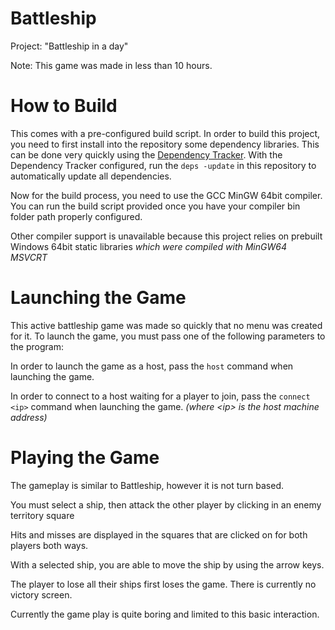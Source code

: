 # Battleship
Project: "Battleship in a day"

Note:
This game was made in less than 10 hours.

# How to Build

This comes with a pre-configured build script. In order to build this project, you need to first install into the repository some dependency libraries. This can be done very quickly using the [Dependency Tracker](https://github.com/jmscreation/dependency-tracker).
With the Dependency Tracker configured, run the `deps -update` in this repository to automatically update all dependencies.

Now for the build process, you need to use the GCC MinGW 64bit compiler. You can run the build script provided once you have your compiler bin folder path properly configured.

Other compiler support is unavailable because this project relies on prebuilt Windows 64bit static libraries *which were compiled with MinGW64 MSVCRT*

# Launching the Game

This active battleship game was made so quickly that no menu was created for it.
To launch the game, you must pass one of the following parameters to the program:

In order to launch the game as a host, pass the `host` command when launching the game.

In order to connect to a host waiting for a player to join, pass the `connect <ip>` command when launching the game. *(where \<ip\> is the host machine address)*

# Playing the Game

The gameplay is similar to Battleship, however it is not turn based.

You must select a ship, then attack the other player by clicking in an enemy territory square

Hits and misses are displayed in the squares that are clicked on for both players both ways.

With a selected ship, you are able to move the ship by using the arrow keys.

The player to lose all their ships first loses the game. There is currently no victory screen.

Currently the game play is quite boring and limited to this basic interaction.
